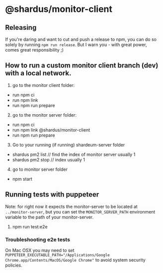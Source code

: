 # @shardus/monitor-client

## Releasing

If you're daring and want to cut and push a release to npm, you can do so
solely by running `npm run release`. But I warn you - with great power, comes
great responsibility ;)

## How to run a custom monitor client branch (dev) with a local network.

1. go to the monitor client folder:

-   run npm ci
-   run npm link
-   run npm run prepare

2. go to the monitor server folder:

-   run npm ci
-   run npm link @shardus/monitor-client
-   run npm run prepare

3. Go to your running (if running) shardeum-server folder

-   shardus pm2 list // find the index of monitor server usually 1
-   shardus pm2 stop <index> // index usually 1

4. go to monitor server folder

-   npm start


## Running tests with puppeteer

Note: for right now it expects the monitor-server to be located at `../monitor-server`, but you can set the `MONITOR_SERVER_PATH` environment variable to the path of your monitor-server.

1. npm run test:e2e 

### Troubleshooting e2e tests
On Mac OSX you may need to set `PUPPETEER_EXECUTABLE_PATH="/Applications/Google Chrome.app/Contents/MacOS/Google Chrome"` to avoid system security policies.

